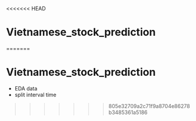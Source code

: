 <<<<<<< HEAD
# Vietnamese_stock_prediction
=======
# Vietnamese_stock_prediction
- EDA data
- split interval time
>>>>>>> 805e32709a2c71f9a8704e86278b3485361a5186
